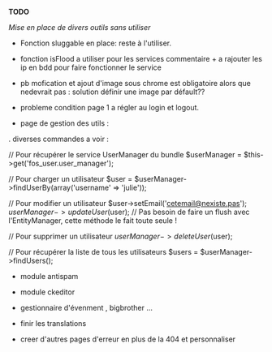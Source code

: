 **TODO**

_Mise en place de divers outils sans utiliser_



- Fonction sluggable en place: reste à l'utiliser.
- fonction isFlood a utiliser pour les services commentaire + a rajouter les ip en bdd pour faire fonctionner le service

- pb mofication et ajout d'image sous chrome est obligatoire alors que nedevrait pas : solution définir une image par défault??

- probleme condition page 1 a régler au login et logout.

- page de gestion des utils : 

 . diverses commandes a voir : 
 
 // Pour récupérer le service UserManager du bundle
 $userManager = $this->get('fos_user.user_manager');
 
 // Pour charger un utilisateur
 $user = $userManager->findUserBy(array('username' => 'julie'));
 
 // Pour modifier un utilisateur
 $user->setEmail('cetemail@nexiste.pas');
 $userManager->updateUser($user); // Pas besoin de faire un flush avec l'EntityManager, cette méthode le fait toute seule !
 
 // Pour supprimer un utilisateur
 $userManager->deleteUser($user);
 
 // Pour récupérer la liste de tous les utilisateurs
 $users = $userManager->findUsers();
 
 - module antispam
 
 - module ckeditor
 
 - gestionnaire d'évenment , bigbrother ...
 
 - finir les translations
 
 - creer d'autres pages d'erreur en plus de la 404 et personnaliser


